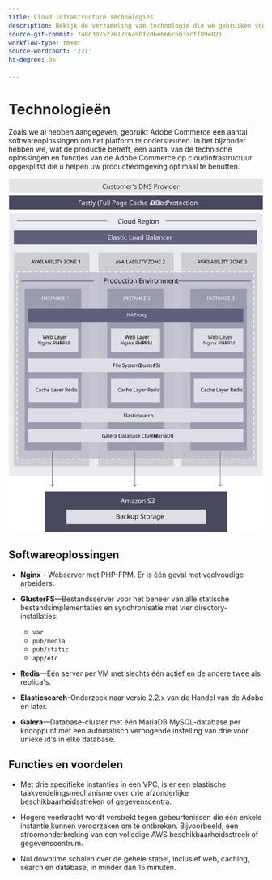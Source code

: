 ```yaml
---
title: Cloud Infrastructure Technologies
description: Bekijk de verzameling van technologie die we gebruiken voor Adobe Commerce op cloudinfrastructuur nader.
source-git-commit: 748c302527617c6a9bf7d6e666c6b3acff89e021
workflow-type: tm+mt
source-wordcount: '221'
ht-degree: 0%

---
```



# Technologieën

Zoals we al hebben aangegeven, gebruikt Adobe Commerce een aantal softwareoplossingen om het platform te ondersteunen. In het bijzonder hebben we, wat de productie betreft, een aantal van de technische oplossingen en functies van de Adobe Commerce op cloudinfrastructuur opgesplitst die u helpen uw productieomgeving optimaal te benutten.

![Diagram van de Adobe Commerce over de technologie van de wolkeninfrastructuur](../../../assets/playbooks/infrastructure-technology.svg)

## Softwareoplossingen

- **Nginx** - Webserver met PHP-FPM. Er is één geval met veelvoudige arbeiders.

- **GlusterFS**—Bestandsserver voor het beheer van alle statische bestandsimplementaties en synchronisatie met vier directory-installaties:
   - `var`
   - `pub/media`
   - `pub/static`
   - `app/etc`

- **Redis**—Eén server per VM met slechts één actief en de andere twee als replica&#39;s.

- **Elasticsearch**-Onderzoek naar versie 2.2.x van de Handel van de Adobe en later.

- **Galera**—Database-cluster met één MariaDB MySQL-database per knooppunt met een automatisch verhogende instelling van drie voor unieke id&#39;s in elke database.

## Functies en voordelen

- Met drie specifieke instanties in een VPC, is er een elastische taakverdelingsmechanisme over drie afzonderlijke beschikbaarheidsstreken of gegevenscentra.

- Hogere veerkracht wordt verstrekt tegen gebeurtenissen die één enkele instantie kunnen veroorzaken om te ontbreken. Bijvoorbeeld, een stroomonderbreking van een volledige AWS beschikbaarheidsstreek of gegevenscentrum.

- Nul downtime schalen over de gehele stapel, inclusief web, caching, search en database, in minder dan 15 minuten.
